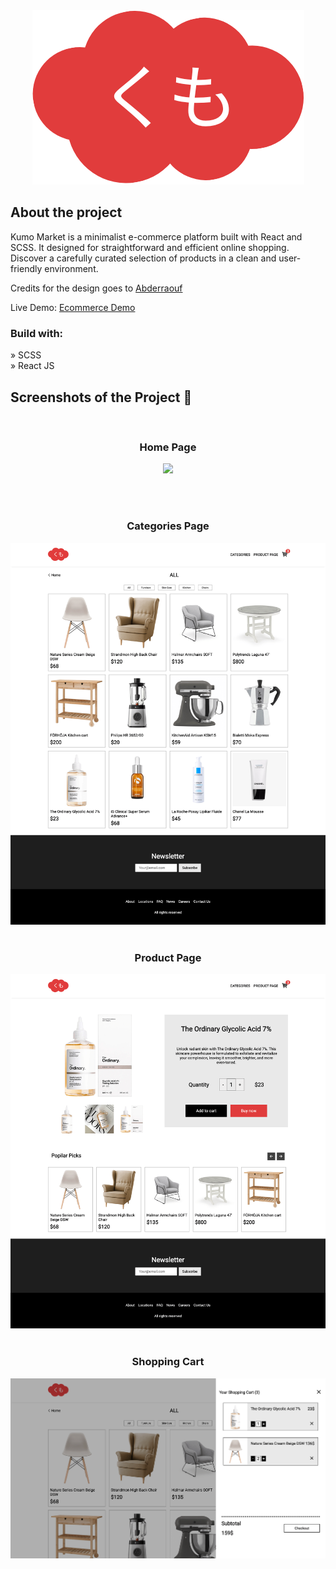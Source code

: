 <div align='center'><img src='https://github.com/OnigiriKing/kumo-market/blob/main/src/img/navBar/logo.png'/></div>

<h2>About the project</h2>

<p>Kumo Market is a minimalist e-commerce platform built with React and SCSS. 
It designed for straightforward and efficient online shopping. 
Discover a carefully curated selection of products in a clean and user-friendly environment.</p>

<p>Credits for the design goes to <a href='https://github.com/Abderraouf-Rahmani'>Abderraouf</a></p>

Live Demo: <a href='https://kumo-market.netlify.app'>Ecommerce Demo</a>

<h3>Build with:</h3>

» SCSS <br>
» React JS

<h2>Screenshots of the Project 📸</h2>
<br>
<h3 align='center'>Home Page</h3>

<div align='center'>
<img src='https://github.com/OnigiriKing/my-new-portfolio/blob/main/src/pages/MyWorks/data/img/kumoMarket.png'/>
</div>

<br><br>
<h3 align='center'>Categories Page</h3>

<div align='center'>
<img src='https://github.com/OnigiriKing/my-new-portfolio/blob/main/src/pages/MyWorks/data/img/kumoMarket/kumoMarket-categories.png'/>

<br>
<br>
<h3 align='center'>Product Page</h3>

<div align='center'>
<img src='https://github.com/OnigiriKing/my-new-portfolio/blob/main/src/pages/MyWorks/data/img/kumoMarket/kumoMarket-Product.png'/>

<br>
<br>
<h3 align='center'>Shopping Cart</h3>

<div align='center'>
<img src='https://github.com/OnigiriKing/my-new-portfolio/blob/main/src/pages/MyWorks/data/img/kumoMarket/kumoMarket-cart.png'/>
</div>
